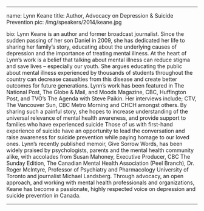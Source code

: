 ---

name: Lynn Keane
title: Author, Advocacy on Depression & Suicide Prevention
pic: /img/speakers/2014/keane.jpg

bio: Lynn Keane is an author and former broadcast journalist. Since the sudden passing of her son Daniel in 2009, she has dedicated her life to sharing her family’s story, educating about the underlying causes of depression and the importance of treating mental illness. At the heart of Lynn’s work is a belief that talking about mental illness can reduce stigma and save lives – especially our youth. She argues educating the public about mental illness experienced by thousands of students throughout the country can decrease casualties from this disease and create better outcomes for future generations. Lynn’s work has been featured in The National Post, The Globe & Mail, and Moods Magazine, CBC, Huffington Post, and TVO’s The Agenda with Steve Paikin. Her interviews include; CTV, The Vancouver Sun, CBC Metro Morning and CHCH amongst others. By sharing such a painful story, she hopes to increase understanding of the universal relevance of mental health awareness, and provide support to families who have experienced suicide Those of us with first-hand experience of suicide have an opportunity to lead the conversation and raise awareness for suicide prevention while paying homage to our loved ones. Lynn’s recently published memoir, Give Sorrow Words, has been widely praised by psychologists, parents and the mental health community alike, with accolades from Susan Mahoney, Executive Producer, CBC The Sunday Edition, The Canadian Mental Health Association (Peel Branch), Dr. Roger McIntyre, Professor of Psychiatry and Pharmacology University of Toronto and journalist Michael Landsberg. Through advocacy, an open approach, and working with mental health professionals and organizations, Keane has become a passionate, highly respected voice on depression and suicide prevention in Canada.

---